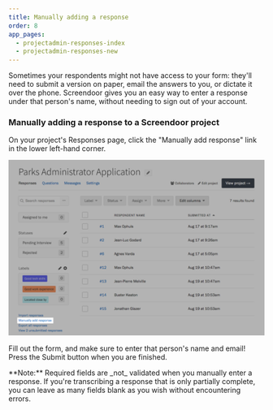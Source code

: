 ```yaml
---
title: Manually adding a response
order: 8
app_pages:
  - projectadmin-responses-index
  - projectadmin-responses-new
---
```


Sometimes your respondents might not have access to your form: they'll need to submit a version on paper, email the answers to you, or dictate it over the phone. Screendoor gives you an easy way to enter a response under that person's name, without needing to sign out of your account.

### Manually adding a response to a Screendoor project

On your project's Responses page, click the "Manually add response" link in the lower left-hand corner.

![Link to manually add a response.](../images/manual.png)

Fill out the form, and make sure to enter that person's name and email! Press the Submit button when you are finished.

<div class='alert'>
    **Note:** Required fields are _not_ validated when you manually enter a response. If you're transcribing a response that is only partially complete, you can leave as many fields blank as you wish without encountering errors.
</div>
